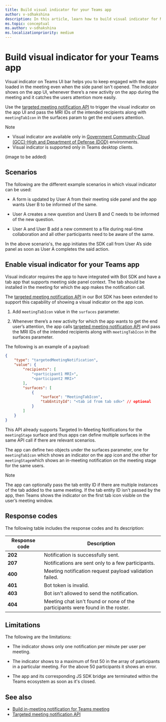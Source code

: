 ```yaml
---
title: Build visual indicator for your Teams app
author: v-sdhakshina
description: In this article, learn how to build visual indicator for Microsoft Teams app using bot SDKs.
ms.topic: conceptual
ms.author: v-sdhakshina
ms.localizationpriority: medium
---
```


# Build visual indicator for your Teams app

Visual indicator on Teams UI bar helps you to keep engaged with the apps loaded in the meeting even when the side panel isn't opened. The indicator shows on the app UI, whenever there’s a new activity on the app during the meeting and it catches the users attention more easily.

Use the [targeted meeting notification API](meeting-apps-apis.md#targeted-meeting-notification-api) to trigger the visual indicator on the app UI and pass the MRI IDs of the intended recipients along with `meetingTabIcon` in the surfaces param to get the end users attention.

> [!NOTE]
>
> * Visual indicator are available only in [Government Community Cloud (GCC)-High and Department of Defense (DOD)](~/concepts/app-fundamentals-overview.md#government-community-cloud) environments.
> * Visual indicator is supported only in Teams desktop clients.

(image to be added)

## Scenarios

The following are the different example scenarios in which visual indicator can be used:

* A form is updated by User A from their meeting side panel and the app wants User B to be informed of the same.

* User A creates a new question and Users B and C needs to be informed of the new question.

* User A and User B add a new comment to a file during real-time collaboration and all other participants need to be aware of the same.

In the above scenario's, the app initiates the SDK call from User A’s side panel as soon as User A completes the said action.

## Enable visual indicator for your Teams app

Visual indicator requires the app to have integrated with Bot SDK and have a tab app that supports meeting side panel context. ​The tab should be installed in the meeting for which the app makes the notification call.

The [targeted meeting notification API](in-meeting-notification-for-meeting.md#enable-targeted-in-meeting-notification) in our Bot SDK has been extended to support this capability of showing a visual indicator on the app icon.

1. Add `meetingTabIcon` value in the `surfaces` parameter.

1. ​Whenever there’s a new activity for which the app wants to get the end user’s attention, the app calls [targeted meeting notification API](meeting-apps-apis.md#targeted-meeting-notification-api) and pass the MRI IDs of the intended recipients along with `meetingTabIcon` in the surfaces parameter.

The following is an example of a payload:

```json
{
    "type": "targetedMeetingNotification",
    "value": {
        "recipients": [
            "<participant1 MRI>",
            "<participant2 MRI>" 
        ],
        "surfaces": [
            {
                "surface": "MeetingTabIcon",
                "tabEntityId": "<tab id from tab sdk>" // optional           
            }
        ]
    }
}
```

This API already supports Targeted In-Meeting Notifications for the `meetingStage` surface and thus apps can define multiple surfaces in the same API call if there are relevant scenarios.

The app can define two objects under the surfaces parameter, one for `meetingTabIcon` which shows an indicator on the app icon and the other for `meetingStage`which shows an in-meeting notification on the meeting stage for the same users.

> [!NOTE]
> ​The app can optionally pass the tab entity ID if there are multiple instances of the tab added to the same meeting. If the tab entity ID isn't passed by the app, then Teams shows the indicator on the first tab icon visible on the user’s meeting window.

## Response codes

The following table includes the response codes and its description:

|Response code|Description|
|---|---|
| **202** | Notification is successfully sent.  |
| **207** | Notifications are sent only to a few participants. |
| **400** | Meeting notification request payload validation failed. |
| **401** | Bot token is invalid. |
| **403** | Bot isn't allowed to send the notification.  |
| **404** | Meeting chat isn't found or none of the participants were found in the roster. |

## Limitations

The following are the limitations:

* The indicator shows only one notification per minute per user per meeting.

* The indicator shows to a maximum of first 50 in the array of participants in a particular meeting. For the above 50 participants it shows an error.

* The app and its corresponding JS SDK bridge are terminated within the Teams ecosystem as soon as it's closed.

## See also

* [Build in-meeting notification for Teams meeting](in-meeting-notification-for-meeting.md)
* [Targeted meeting notification API](meeting-apps-apis.md#targeted-meeting-notification-api)
